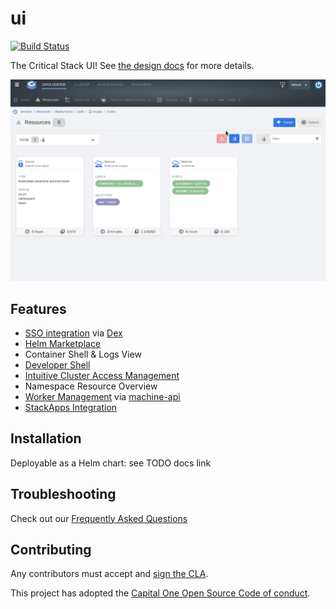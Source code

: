 # ui

[![Build Status](https://github.com/criticalstack/ui/workflows/push/badge.svg)](https://github.com/criticalstack/ui/actions)

The Critical Stack UI! See [the design docs](https://criticalstack.github.io/ui/design.html) for more details.

![demo](./docs/src/images/demo.gif)

## Features

- [SSO integration](https://criticalstack.github.io/ui/features/sso.html) via [Dex](https://dexidp.io/)
- [Helm Marketplace](https://criticalstack.github.io/ui/features/marketplace.html)
- Container Shell & Logs View
- [Developer Shell](https://criticalstack.github.io/ui/features/developer-shell.html)
- [Intuitive Cluster Access Management](https://criticalstack.github.io/ui/features/user-management.html)
- Namespace Resource Overview
- [Worker Management](https://criticalstack.github.io/ui/features/machine-api.html) via [machine-api](https://github.com/criticalstack/machine-api)
- [StackApps Integration](https://criticalstack.github.io/ui/features/stackapps.html)

## Installation

Deployable as a Helm chart: see TODO docs link

## Troubleshooting

Check out our [Frequently Asked Questions](https://criticalstack.github.io/ui/faq.html)

## Contributing

Any contributors must accept and [sign the CLA](https://cla-assistant.io/criticalstack/ui).

This project has adopted the [Capital One Open Source Code of conduct](https://developer.capitalone.com/resources/code-of-conduct). 
